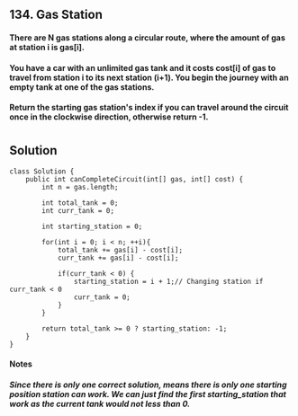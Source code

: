 ## 134. Gas Station

#### There are N gas stations along a circular route, where the amount of gas at station i is gas[i].

#### You have a car with an unlimited gas tank and it costs cost[i] of gas to travel from station i to its next station (i+1). You begin the journey with an empty tank at one of the gas stations.

#### Return the starting gas station's index if you can travel around the circuit once in the clockwise direction, otherwise return -1.

#

## Solution
```
class Solution {
    public int canCompleteCircuit(int[] gas, int[] cost) {
        int n = gas.length; 
        
        int total_tank = 0;
        int curr_tank = 0;
        
        int starting_station = 0;
        
        for(int i = 0; i < n; ++i){
            total_tank += gas[i] - cost[i];
            curr_tank += gas[i] - cost[i];
            
            if(curr_tank < 0) {
                starting_station = i + 1;// Changing station if curr_tank < 0
                curr_tank = 0;
            }
        }
        
        return total_tank >= 0 ? starting_station: -1;
    }
}
```

#### Notes

##### Since there is only one correct solution, means there is only one starting position station can work. We can just find the first starting_station that work as the current tank would not less than 0. 